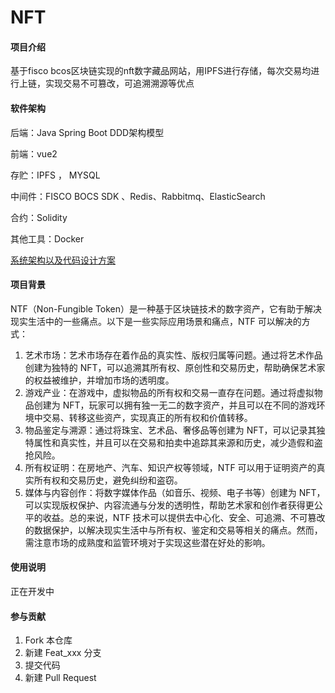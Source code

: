# NFT

#### 项目介绍

基于fisco bcos区块链实现的nft数字藏品网站，用IPFS进行存储，每次交易均进行上链，实现交易不可篡改，可追溯溯源等优点

#### 软件架构

后端：Java Spring Boot DDD架构模型

前端：vue2

存贮：IPFS ， MYSQL

中间件：FISCO BOCS SDK 、Redis、Rabbitmq、ElasticSearch

合约：Solidity

其他工具：Docker

[系统架构以及代码设计方案](./doc/系统架构代码设计.md)

#### 项目背景

NTF（Non-Fungible Token）是一种基于区块链技术的数字资产，它有助于解决现实生活中的一些痛点。以下是一些实际应用场景和痛点，NTF 可以解决的方式：

1. 艺术市场：艺术市场存在着作品的真实性、版权归属等问题。通过将艺术作品创建为独特的 NFT，可以追溯其所有权、原创性和交易历史，帮助确保艺术家的权益被维护，并增加市场的透明度。
2. 游戏产业：在游戏中，虚拟物品的所有权和交易一直存在问题。通过将虚拟物品创建为 NFT，玩家可以拥有独一无二的数字资产，并且可以在不同的游戏环境中交易、转移这些资产，实现真正的所有权和价值转移。
3. 物品鉴定与溯源：通过将珠宝、艺术品、奢侈品等创建为 NFT，可以记录其独特属性和真实性，并且可以在交易和拍卖中追踪其来源和历史，减少造假和盗抢风险。
4. 所有权证明：在房地产、汽车、知识产权等领域，NTF 可以用于证明资产的真实所有权和交易历史，避免纠纷和盗窃。
5. 媒体与内容创作：将数字媒体作品（如音乐、视频、电子书等）创建为 NFT，可以实现版权保护、内容流通与分发的透明性，帮助艺术家和创作者获得更公平的收益。总的来说，NTF 技术可以提供去中心化、安全、可追溯、不可篡改的数据保护，以解决现实生活中与所有权、鉴定和交易等相关的痛点。然而，需注意市场的成熟度和监管环境对于实现这些潜在好处的影响。

#### 使用说明

正在开发中

#### 参与贡献

1.  Fork 本仓库
2.  新建 Feat_xxx 分支
3.  提交代码
4.  新建 Pull Request